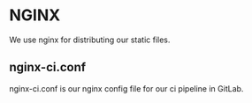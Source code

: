 # NGINX

We use nginx for distributing our static files.

## nginx-ci.conf

nginx-ci.conf is our nginx config file for our ci pipeline in GitLab.
